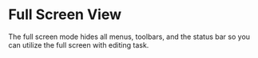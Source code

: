 # Full Screen View

The full screen mode hides all menus, toolbars, and the status bar so you can utilize the full screen with editing task.